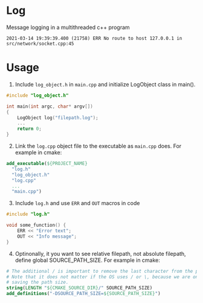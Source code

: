 # Log
Message logging in a multithreaded c++ program
```text
2021-03-14 19:39:39.400 (21758) ERR No route to host 127.0.0.1 in src/network/socket.cpp:45
```

# Usage
1. Include `log_object.h` in `main.cpp` and initialize LogObject class in main().
```c++
#include "log_object.h"

int main(int argc, char* argv[])
{
    LogObject log("filepath.log");
    ...
    return 0;
}
```
2. Link the `log.cpp` object file to the executable as `main.cpp` does. For example in cmake:
```cmake
add_executable(${PROJECT_NAME}
  "log.h"
  "log_object.h"
  "log.cpp"
  ...
  "main.cpp")
```
3. Include `log.h` and use `ERR` and `OUT` macros in code
```c++
#include "log.h"

void some_function() {
    ERR << "Error text";
    OUT << "Info message";
}
```
4. Optinonally, it you want to see relative filepath, not absolute filepath, define global SOURCE_PATH_SIZE. For example in cmake:
```cmake
# The additional / is important to remove the last character from the path.
# Note that it does not matter if the OS uses / or \, because we are only
# saving the path size.
string(LENGTH "${CMAKE_SOURCE_DIR}/" SOURCE_PATH_SIZE)
add_definitions("-DSOURCE_PATH_SIZE=${SOURCE_PATH_SIZE}")
```
